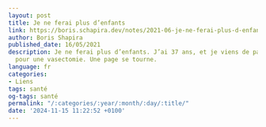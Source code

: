 ```yaml
---
layout: post
title: Je ne ferai plus d’enfants
link: https://boris.schapira.dev/notes/2021-06-je-ne-ferai-plus-d-enfants
author: Boris Shapira
published_date: 16/05/2021
description: Je ne ferai plus d’enfants. J’ai 37 ans, et je viens de passer au bloc
  pour une vasectomie. Une page se tourne.
language: fr
categories:
- Liens
tags: santé
og-tags: santé
permalink: "/:categories/:year/:month/:day/:title/"
date: '2024-11-15 11:22:52 +0100'
---
```

